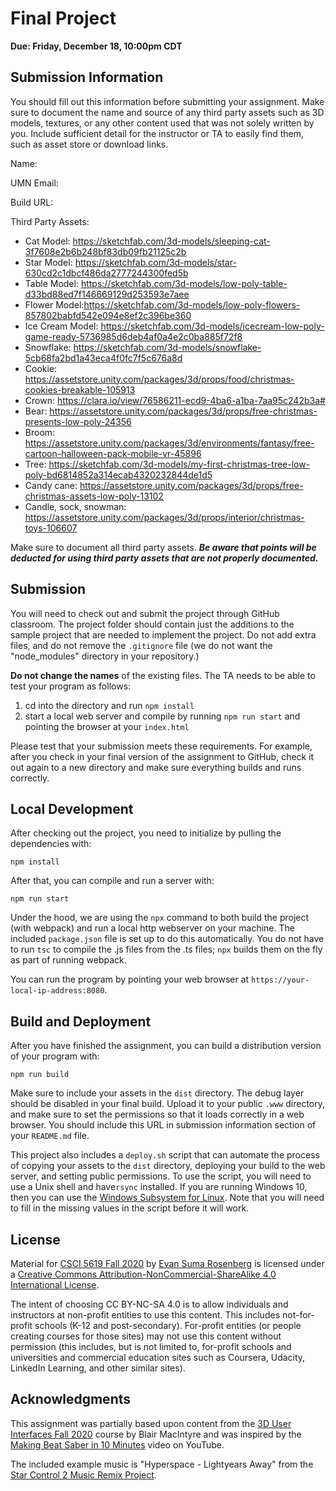 # Final Project

**Due: Friday, December 18, 10:00pm CDT**


## Submission Information

You should fill out this information before submitting your assignment.  Make sure to document the name and source of any third party assets such as 3D models, textures, or any other content used that was not solely written by you.  Include sufficient detail for the instructor or TA to easily find them, such as asset store or download links.

Name:

UMN Email:

Build URL:

Third Party Assets:
* Cat Model: https://sketchfab.com/3d-models/sleeping-cat-3f7608e2b6b248bf83db09fb21125c2b
* Star Model: https://sketchfab.com/3d-models/star-630cd2c1dbcf486da2777244300fed5b
* Table Model: https://sketchfab.com/3d-models/low-poly-table-d33bd88ed7f146669129d253593e7aee
* Flower Model:https://sketchfab.com/3d-models/low-poly-flowers-857802babfd542e094e8ef2c396be360
* Ice Cream Model: https://sketchfab.com/3d-models/icecream-low-poly-game-ready-5736985d6deb4af0a4e2c0ba885f72f8
* Snowflake: https://sketchfab.com/3d-models/snowflake-5cb68fa2bd1a43eca4f0fc7f5c676a8d
* Cookie: https://assetstore.unity.com/packages/3d/props/food/christmas-cookies-breakable-105913
* Crown: https://clara.io/view/76586211-ecd9-4ba6-a1ba-7aa95c242b3a#
* Bear: https://assetstore.unity.com/packages/3d/props/free-christmas-presents-low-poly-24356
* Broom: https://assetstore.unity.com/packages/3d/environments/fantasy/free-cartoon-halloween-pack-mobile-vr-45896
* Tree: https://sketchfab.com/3d-models/my-first-christmas-tree-low-poly-bd6814852a314ecab4320232844de1d5
* Candy cane: https://assetstore.unity.com/packages/3d/props/free-christmas-assets-low-poly-13102
* Candle, sock, snowman: https://assetstore.unity.com/packages/3d/props/interior/christmas-toys-106607


Make sure to document all third party assets. ***Be aware that points will be deducted for using third party assets that are not properly documented.***

## Submission

You will need to check out and submit the project through GitHub classroom.  The project folder should contain just the additions to the sample project that are needed to implement the project.  Do not add extra files, and do not remove the `.gitignore` file (we do not want the "node_modules" directory in your repository.)

**Do not change the names** of the existing files.  The TA needs to be able to test your program as follows:

1. cd into the directory and run ```npm install```
2. start a local web server and compile by running ```npm run start``` and pointing the browser at your ```index.html```

Please test that your submission meets these requirements.  For example, after you check in your final version of the assignment to GitHub, check it out again to a new directory and make sure everything builds and runs correctly.

## Local Development

After checking out the project, you need to initialize by pulling the dependencies with:

```
npm install
```

After that, you can compile and run a server with:

```
npm run start
```

Under the hood, we are using the `npx` command to both build the project (with webpack) and run a local http webserver on your machine.  The included ```package.json``` file is set up to do this automatically.  You do not have to run ```tsc``` to compile the .js files from the .ts files;  ```npx``` builds them on the fly as part of running webpack.

You can run the program by pointing your web browser at ```https://your-local-ip-address:8080```.

## Build and Deployment

After you have finished the assignment, you can build a distribution version of your program with:

```
npm run build
```

Make sure to include your assets in the `dist` directory.  The debug layer should be disabled in your final build.  Upload it to your public `.www` directory, and make sure to set the permissions so that it loads correctly in a web browser.  You should include this URL in submission information section of your `README.md` file.

This project also includes a `deploy.sh` script that can automate the process of copying your assets to the `dist` directory, deploying your build to the web server, and setting public permissions.  To use the script, you will need to use a Unix shell and have`rsync` installed.  If you are running Windows 10, then you can use the [Windows Subsystem for Linux](https://docs.microsoft.com/en-us/windows/wsl/install-win10).  Note that you will need to fill in the missing values in the script before it will work.

## License

Material for [CSCI 5619 Fall 2020](https://canvas.umn.edu/courses/194179) by [Evan Suma Rosenberg](https://illusioneering.umn.edu/) is licensed under a [Creative Commons Attribution-NonCommercial-ShareAlike 4.0 International License](http://creativecommons.org/licenses/by-nc-sa/4.0/).

The intent of choosing CC BY-NC-SA 4.0 is to allow individuals and instructors at non-profit entities to use this content.  This includes not-for-profit schools (K-12 and post-secondary). For-profit entities (or people creating courses for those sites) may not use this content without permission (this includes, but is not limited to, for-profit schools and universities and commercial education sites such as Coursera, Udacity, LinkedIn Learning, and other similar sites).

## Acknowledgments

This assignment was partially based upon content from the [3D User Interfaces Fall 2020](https://github.blairmacintyre.me/3dui-class-f20) course by Blair MacIntyre and was inspired by the [Making Beat Saber in 10 Minutes](https://www.youtube.com/watch?v=gh4k0Q1Pl7E) video on YouTube.

The included example music is "Hyperspace - Lightyears Away" from the [Star Control 2 Music Remix Project](http://www.medievalfuture.com/precursors/music.php).

